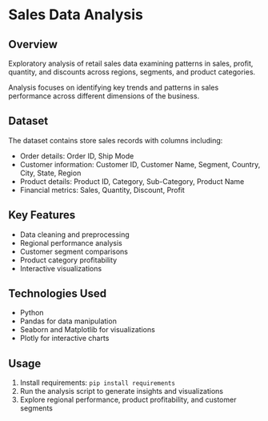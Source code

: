 # Sales Data Analysis

## Overview

Exploratory analysis of retail sales data examining patterns in sales, profit, quantity, and discounts across regions, segments, and product categories.

Analysis focuses on identifying key trends and patterns in sales performance across different dimensions of the business.

## Dataset

The dataset contains store sales records with columns including:

- Order details: Order ID, Ship Mode
- Customer information: Customer ID, Customer Name, Segment, Country, City, State, Region
- Product details: Product ID, Category, Sub-Category, Product Name
- Financial metrics: Sales, Quantity, Discount, Profit

## Key Features

- Data cleaning and preprocessing
- Regional performance analysis
- Customer segment comparisons
- Product category profitability
- Interactive visualizations

## Technologies Used

- Python
- Pandas for data manipulation
- Seaborn and Matplotlib for visualizations
- Plotly for interactive charts

## Usage

1. Install requirements: `pip install requirements`
2. Run the analysis script to generate insights and visualizations
3. Explore regional performance, product profitability, and customer segments
